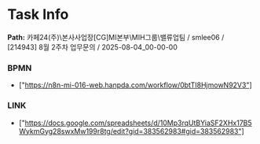 # Task Info

**Path:** 카페24(주)\본사사업장\[CG]MI본부\MIH그룹\밸류업팀 / smlee06 / [214943] 8월 2주차 업무문의 / 2025-08-04_00-00-00

### BPMN
- ["https://n8n-mi-016-web.hanpda.com/workflow/0btTI8HjmowN92V3"]

### LINK
- ["https://docs.google.com/spreadsheets/d/10Mp3rqUtBYiaSF2XHx17B5WykmGyg28swxMw199r8tg/edit?gid=383562983#gid=383562983"]

